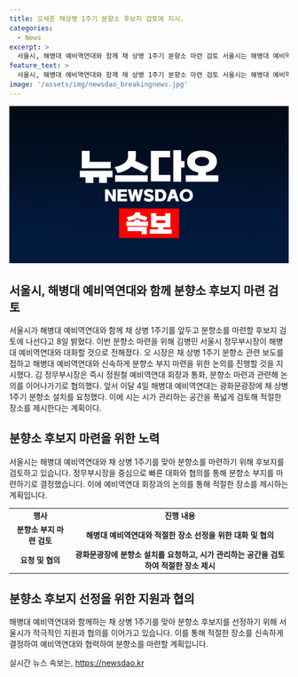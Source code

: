 ```yaml
---
title: 오세훈 채상병 1주기 분향소 후보지 검토에 지시.
categories:
  - News
excerpt: >
  서울시, 해병대 예비역연대와 함께 채 상병 1주기 분향소 마련 검토 서울시는 해병대 예비역연대와 채 상병 1주기를 앞두고 분향소를 마련할 후보지를 검토한다고 8일 밝혔다. 김병민 서울시 정무부시장이 해병대 예비역연대와 대화하여 신속한 분향소 부지 마련을 위한 논의를 진행할 예정인데, 해병대 예비역연대는 광화문광장에 분향소 설치를 요청했다. 이에 시는 폭넓게 후보지를 검토하며 적절한 장소를 제시할 계획이다. [출처: 더팩트]
feature_text: >
  서울시, 해병대 예비역연대와 함께 채 상병 1주기 분향소 마련 검토 서울시는 해병대 예비역연대와 채 상병 1주기를 앞두고 분향소를 마련할 후보지를 검토한다고 8일 밝혔다. 김병민 서울시 정무부시장이 해병대 예비역연대와 대화하여 신속한 분향소 부지 마련을 위한 논의를 진행할 예정인데, 해병대 예비역연대는 광화문광장에 분향소 설치를 요청했다. 이에 시는 폭넓게 후보지를 검토하며 적절한 장소를 제시할 계획이다. [출처: 더팩트]
image: '/assets/img/newsdao_breakingnews.jpg'
---
```


<p><img src="/assets/img/newsdao_breakingnews.jpg" alt="koreaapp 속보" /></p>

<h2 data-ke-size="size26">서울시, 해병대 예비역연대와 함께 분향소 후보지 마련 검토</h2>

<p data-ke-size="size16">서울시가 해병대 예비역연대와 함께 채 상병 1주기를 앞두고 분향소를 마련할 후보지 검토에 나선다고 8일 밝혔다. 이번 분향소 마련을 위해 김병민 서울시 정무부시장이 해병대 예비역연대와 대화할 것으로 전해졌다. 오 시장은 채 상병 1주기 분향소 관련 보도를 접하고 해병대 예비역연대와 신속하게 분향소 부지 마련을 위한 논의를 진행할 것을 지시했다. 김 정무부시장은 즉시 정원철 예비역연대 회장과 통화, 분향소 마련과 관련해 논의를 이어나가기로 협의했다. 앞서 이달 4일 해병대 예비역연대는 광화문광장에 채 상병 1주기 분향소 설치를 요청했다. 이에 시는 시가 관리하는 공간을 폭넓게 검토해 적절한 장소를 제시한다는 계획이다.</p>

<h2 data-ke-size="size24">분향소 후보지 마련을 위한 노력</h2>

<p data-ke-size="size16">서울시는 해병대 예비역연대와 채 상병 1주기를 맞아 분향소를 마련하기 위해 후보지를 검토하고 있습니다. 정무부시장을 중심으로 빠른 대화와 협의를 통해 분향소 부지를 마련하기로 결정했습니다. 이에 예비역연대 회장과의 논의를 통해 적절한 장소를 제시하는 계획입니다.</p>

<table>
    <tr>
        <td style="text-align: center; height: 17px;"><b>행사</b></td>
        <td style="text-align: center; height: 17px;"><b>진행 내용</b></td>
    </tr>
    <tr>
        <td style="text-align: center; height: 17px;"><b>분향소 부지 마련 검토</b></td>
        <td style="text-align: center; height: 17px;"><b>해병대 예비역연대와 적절한 장소 선정을 위한 대화 및 협의</b></td>
    </tr>
    <tr>
        <td style="text-align: center; height: 17px;"><b>요청 및 협의</b></td>
        <td style="text-align: center; height: 17px;"><b>광화문광장에 분향소 설치를 요청하고, 시가 관리하는 공간을 검토하여 적절한 장소 제시</b></td>
    </tr>
</table>

<h2 data-ke-size="size24">분향소 후보지 선정을 위한 지원과 협의</h2>

<p data-ke-size="size16">해병대 예비역연대와 함께하는 채 상병 1주기를 맞아 분향소 후보지를 선정하기 위해 서울시가 적극적인 지원과 협의를 이어가고 있습니다. 이를 통해 적절한 장소를 신속하게 결정하여 예비역연대와 협력하여 분향소를 마련할 계획입니다.</p>
실시간 뉴스 속보는, <a href="https://newsdao.kr" rel="dofollow">https://newsdao.kr</a>


